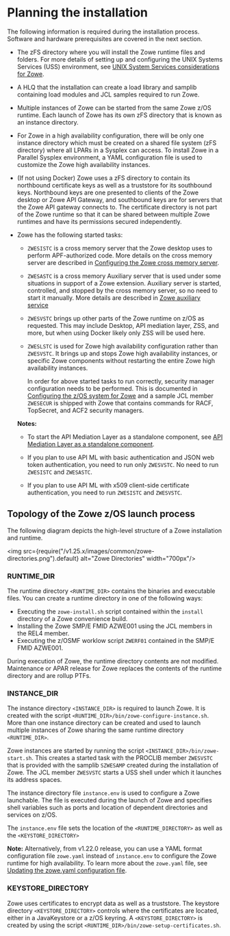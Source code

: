# Planning the installation

The following information is required during the installation process. Software and hardware prerequisites are covered in the next section.

- The zFS directory where you will install the Zowe runtime files and folders. For more details of setting up and configuring the UNIX Systems Services (USS) environment, see [UNIX System Services considerations for Zowe](configure-uss.md).

- A HLQ that the installation can create a load library and samplib containing load modules and JCL samples required to run Zowe.

- Multiple instances of Zowe can be started from the same Zowe z/OS runtime. Each launch of Zowe has its own zFS directory that is known as an instance directory.

- For Zowe in a high availability configuration, there will be only one instance directory which must be created on a shared file system (zFS directory) where all LPARs in a Sysplex can access. To install Zowe in a Parallel Sysplex environment, a YAML configuration file is used to customize the Zowe high availability instances.

- (If not using Docker) Zowe uses a zFS directory to contain its northbound certificate keys as well as a truststore for its southbound keys. Northbound keys are one presented to clients of the Zowe desktop or Zowe API Gateway, and southbound keys are for servers that the Zowe API gateway connects to.  The certificate directory is not part of the Zowe runtime so that it can be shared between multiple Zowe runtimes and have its permissions secured independently. 

- Zowe has the following started tasks:
   - `ZWESISTC` is a cross memory server that the Zowe desktop uses to perform APF-authorized code. More details on the cross memory server are described in [Configuring the Zowe cross memory server](configure-xmem-server.md).
   - `ZWESASTC` is a cross memory Auxiliary server that is used under some situations in support of a Zowe extension. Auxiliary server is started, controlled, and stopped by the cross memory server, so no need to start it manually. More details are described in [Zowe auxiliary service](configure-xmem-server.md)
   - `ZWESVSTC` brings up other parts of the Zowe runtime on z/OS as requested. This may include Desktop, API mediation layer, ZSS, and more, but when using Docker likely only ZSS will be used here.
   - `ZWESLSTC` is used for Zowe high availability configuration rather than `ZWESVSTC`. It brings up and stops Zowe high availability instances, or specific Zowe components without restarting the entire Zowe high availability instances.
   
     In order for above started tasks to run correctly, security manager configuration needs to be performed.  This is documented in [Configuring the z/OS system for Zowe](configure-zos-system.md) and a sample JCL member `ZWESECUR` is shipped with Zowe that contains commands for RACF, TopSecret, and ACF2 security managers.  

  **Notes:**
  
  - To start the API Mediation Layer as a standalone component, see [API Mediation Layer as a standalone component](api-mediation-standalone.md).
  
  - If you plan to use API ML with basic authentication and JSON web token authentication, you need to run only `ZWESVSTC`. No need to run `ZWESISTC` and `ZWESASTC`.
  
  - If you plan to use API ML with x509 client-side certificate authentication, you need to run `ZWESISTC` and `ZWESVSTC`.

## Topology of the Zowe z/OS launch process

The following diagram depicts the high-level structure of a Zowe installation and runtime.  

<img src={require("/v1.25.x/images/common/zowe-directories.png").default} alt="Zowe Directories" width="700px"/> 

### RUNTIME_DIR

The runtime directory `<RUNTIME_DIR>` contains the binaries and executable files. You can create a runtime directory in one of the following ways:
- Executing the `zowe-install.sh` script contained within the `install` directory of a Zowe convenience build.  
- Installing the Zowe SMP/E FMID AZWE001 using the JCL members in the REL4 member.
- Executing the z/OSMF worklow script `ZWERF01` contained in the SMP/E FMID AZWE001.

During execution of Zowe, the runtime directory contents are not modified.  Maintenance or APAR release for Zowe replaces the contents of the runtime directory and are rollup PTFs.  

### INSTANCE_DIR

The instance directory `<INSTANCE_DIR>` is required to launch Zowe.  It is created with the script `<RUNTIME_DIR>/bin/zowe-configure-instance.sh`. More than one instance directory can be created and used to launch multiple instances of Zowe sharing the same runtime directory `<RUNTIME_DIR>`.

Zowe instances are started by running the script `<INSTANCE_DIR>/bin/zowe-start.sh`. This creates a started task with the PROCLIB member `ZWESVSTC` that is provided with the samplib `SZWESAMP` created during the installation of Zowe. The JCL member `ZWESVSTC` starts a USS shell under which it launches its address spaces.  

The instance directory file `instance.env` is used to configure a Zowe launchable. The file is executed during the launch of Zowe and specifies shell variables such as ports and location of dependent directories and services on z/OS.  

The `instance.env` file sets the location of the `<RUNTIME_DIRECTORY>` as well as the `<KEYSTORE_DIRECTORY>`

**Note:** Alternatively, from v1.22.0 release, you can use a YAML format configuration file `zowe.yaml` instead of `instance.env` to configure the Zowe runtime for high availability. To learn more about the `zowe.yaml` file, see [Updating the zowe.yaml configuration file](configure-instance-directory.md).


### KEYSTORE_DIRECTORY

Zowe uses certificates to encrypt data as well as a truststore.  The keystore directory `<KEYSTORE_DIRECTORY>` controls where the certificates are located, either in a JavaKeystore or a z/OS keyring.  A `<KEYSTORE_DIRECTORY>` is created by using the script `<RUNTIME_DIR>/bin/zowe-setup-certificates.sh`.
